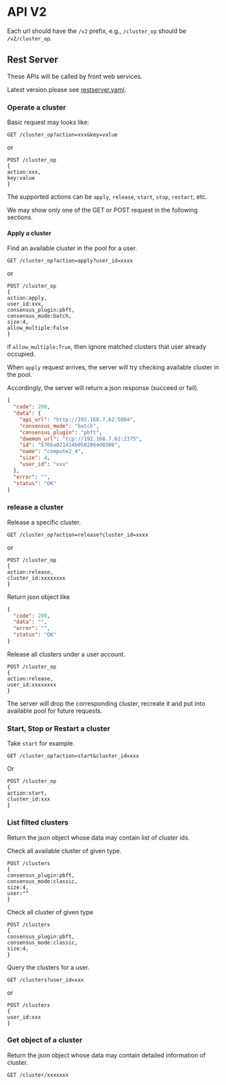 # API V2

Each url should have the `/v2` prefix, e.g., `/cluster_op` should be `/v2/cluster_op`.

## Rest Server
These APIs will be called by front web services.

Latest version please see [restserver.yaml](restserver.yaml).

### Operate a cluster

Basic request may looks like:

```
GET /cluster_op?action=xxx&key=value
```

or

```
POST /cluster_op
{
action:xxx,
key:value
}
```

The supported actions can be `apply`, `release`, `start`, `stop`, `restart`, etc.

We may show only one of the GET or POST request in the following sections.

#### Apply a cluster

Find an available cluster in the pool for a user.
```
GET /cluster_op?action=apply?user_id=xxxx
```

or

```
POST /cluster_op
{
action:apply,
user_id:xxx,
consensus_plugin:pbft,
consensus_mode:batch,
size:4,
allow_multiple:False
}
```

if `allow_multiple:True`, then ignore matched clusters that user already occupied.

When `apply` request arrives, the server will try checking  available cluster in the pool.

Accordingly, the server will return a json response (succeed or fail).
```json
{
  "code": 200,
  "data": {
    "api_url": "http://192.168.7.62:5004",
    "consensus_mode": "batch",
    "consensus_plugin": "pbft",
    "daemon_url": "tcp://192.168.7.62:2375",
    "id": "576ba021414b0502864d0306",
    "name": "compute2_4",
    "size": 4,
    "user_id": "xxx"
  },
  "error": "",
  "status": "OK"
}
```

### release a cluster

Release a specific cluster.

```
GET /cluster_op?action=release?cluster_id=xxxx
```

or

```
POST /cluster_op
{
action:release,
cluster_id:xxxxxxxx
}
```

Return json object like
```json
{
  "code": 200,
  "data": "",
  "error": "",
  "status": "OK"
}
```

Release all clusters under a user account.

```
POST /cluster_op
{
action:release,
user_id:xxxxxxxx
}
```

The server will drop the corresponding cluster, recreate it and put into available pool for future requests.


### Start, Stop or Restart a cluster

Take `start` for example.

```
GET /cluster_op?action=start&cluster_id=xxx
```

Or

```
POST /cluster_op
{
action:start,
cluster_id:xxx
}
```

### List filted clusters

Return the json object whose data may contain list of cluster ids.

Check all available cluster of given type.

```
POST /clusters
{
consensus_plugin:pbft,
consensus_mode:classic,
size:4,
user:""
}
```

Check all cluster of given type

```
POST /clusters
{
consensus_plugin:pbft,
consensus_mode:classic,
size:4,
}
```

Query the clusters for a user.

```
GET /clusters?user_id=xxx
```

or

```
POST /clusters
{
user_id:xxx
}
```

### Get object of a cluster

Return the json object whose data may contain detailed information of cluster.


```
GET /cluster/xxxxxxx
```

